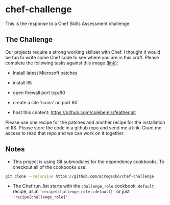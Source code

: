 # chef-challenge
This is the response to a Chef Skills Assessment challenge.

## The Challenge

Our projects require a strong working skillset with Chef. I thought it would be fun to write some Chef code to see where you are in this craft.
Please complete the following tasks against this image ([link](https://www.microsoft.com/en-us/evalcenter/evaluate-windows-server-2012-r2)):

- Install latest Microsoft patches

- install IIS

- open firewall port tcp/80

- create a site 'icons' on port 80

- host this content:
https://github.com/colebemis/feather.git

Please use one recipe for the patches and another recipe for the installation of IIS. Please store the code in a github repo and send me a link. Grant me access to read that repo and we can work on it together.

## Notes

- This project is using Git submodules for the dependency cookbooks. To checkout all of the cookbooks use:

```bash
git clone --recursive https://github.com/acrogecko/chef-challenge
```

- The Chef run_list starts with the `challenge_role` cookbook, `default` recipe, as in `'recipe[challenge_role::default]'` or just `'recipe[challenge_role]'`
